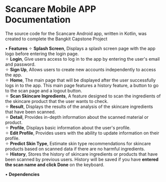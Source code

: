 # Scancare Mobile APP Documentation

The source code for the Scancare Android app, written in Kotlin, was created to complete the Bangkit Capstone Project

• **Features**
  ✧ **Splash Screen**, Displays a splash screen page with the app logo before entering the login page.  
  ✧ **Login**, Give users access to log in to the app by entering the user's email and password.  
  ✧ **Sign Up**, Allows users to create new accounts independently to access the app.  
  ✧ **Home**, The main page that will be displayed after the user successfully logs in to the app. This main page features a history feature, a button to go to the scan page and a logout button.  
  ✧ **Scan Skincare Ingredients**, A feature designed to scan the ingredients of the skincare product that the user wants to check.  
  ✧ **Result**, Displays the results of the analysis of the skincare ingredients that have been scanned.  
  ✧ **Detail**, Provides in-depth information about the scanned material or product.  
  ✧ **Profile**, Displays basic information about the user's profile.  
  ✧ **Edit Profile**, Provides users with the ability to update information on their profile.  
  ✧ **Predict Skin Type**, Estimate skin type recommendations for skincare products based on scanned data if there are no harmful ingredients.  
  ✧ **History**, Stores the history of skincare ingredients or products that have been scanned by previous users. History will be saved if you have **entered the scan name and click Done** on the keyboard.  

• **Dependencies**
  
